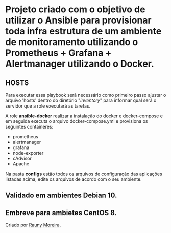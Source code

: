 
# Projeto criado com o objetivo de utilizar o Ansible para provisionar toda infra estrutura de um ambiente de monitoramento utilizando o Prometheus + Grafana + Alertmanager utilizando o Docker.

## HOSTS
Para executar essa playbook será necessário como primeiro passo ajustar o arquivo 'hosts' dentro do diretório "*inventory*" para informar qual será o servidor que a role executará as tarefas.

A role **ansible-docker** realizar a instalação do docker e docker-compose e em seguida executa o arquivo docker-compose.yml e provisiona os seguintes containeres:

- prometheus
- alertmanager
- grafana
- node-exporter
- cAdvisor
- Apache


Na pasta **configs** estão todos os arquivos de configuração das aplicações listadas acima, edite os arquivos de acordo com o seu ambiente.

## Validado em ambientes Debian 10.
## Embreve para ambietes CentOS 8.

Criado por [Rauny Moreira](https://www.linkedin.com/in/rauny-moreira/).

